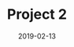 ---
layout: project

title: "Project 2"
description: "Bla bla bla"
image: "/imgs/test15.jpg"
imagealt: "Default image"
date: 2019-02-13

projectname: "Project 2"
category: "projects"
published: true
comments: true
---